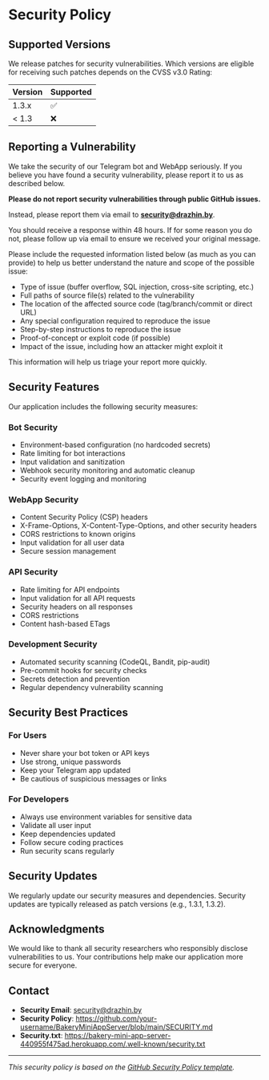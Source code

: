 # Security Policy

## Supported Versions

We release patches for security vulnerabilities. Which versions are eligible for receiving such patches depends on the CVSS v3.0 Rating:

| Version | Supported          |
| ------- | ------------------ |
| 1.3.x   | :white_check_mark: |
| < 1.3   | :x:                |

## Reporting a Vulnerability

We take the security of our Telegram bot and WebApp seriously. If you believe you have found a security vulnerability, please report it to us as described below.

**Please do not report security vulnerabilities through public GitHub issues.**

Instead, please report them via email to **security@drazhin.by**.

You should receive a response within 48 hours. If for some reason you do not, please follow up via email to ensure we received your original message.

Please include the requested information listed below (as much as you can provide) to help us better understand the nature and scope of the possible issue:

- Type of issue (buffer overflow, SQL injection, cross-site scripting, etc.)
- Full paths of source file(s) related to the vulnerability
- The location of the affected source code (tag/branch/commit or direct URL)
- Any special configuration required to reproduce the issue
- Step-by-step instructions to reproduce the issue
- Proof-of-concept or exploit code (if possible)
- Impact of the issue, including how an attacker might exploit it

This information will help us triage your report more quickly.

## Security Features

Our application includes the following security measures:

### Bot Security
- Environment-based configuration (no hardcoded secrets)
- Rate limiting for bot interactions
- Input validation and sanitization
- Webhook security monitoring and automatic cleanup
- Security event logging and monitoring

### WebApp Security
- Content Security Policy (CSP) headers
- X-Frame-Options, X-Content-Type-Options, and other security headers
- CORS restrictions to known origins
- Input validation for all user data
- Secure session management

### API Security
- Rate limiting for API endpoints
- Input validation for all API requests
- Security headers on all responses
- CORS restrictions
- Content hash-based ETags

### Development Security
- Automated security scanning (CodeQL, Bandit, pip-audit)
- Pre-commit hooks for security checks
- Secrets detection and prevention
- Regular dependency vulnerability scanning

## Security Best Practices

### For Users
- Never share your bot token or API keys
- Use strong, unique passwords
- Keep your Telegram app updated
- Be cautious of suspicious messages or links

### For Developers
- Always use environment variables for sensitive data
- Validate all user input
- Keep dependencies updated
- Follow secure coding practices
- Run security scans regularly

## Security Updates

We regularly update our security measures and dependencies. Security updates are typically released as patch versions (e.g., 1.3.1, 1.3.2).

## Acknowledgments

We would like to thank all security researchers who responsibly disclose vulnerabilities to us. Your contributions help make our application more secure for everyone.

## Contact

- **Security Email**: security@drazhin.by
- **Security Policy**: https://github.com/your-username/BakeryMiniAppServer/blob/main/SECURITY.md
- **Security.txt**: https://bakery-mini-app-server-440955f475ad.herokuapp.com/.well-known/security.txt

---

*This security policy is based on the [GitHub Security Policy template](https://github.com/github/securitylab/blob/main/SECURITY.md).*
